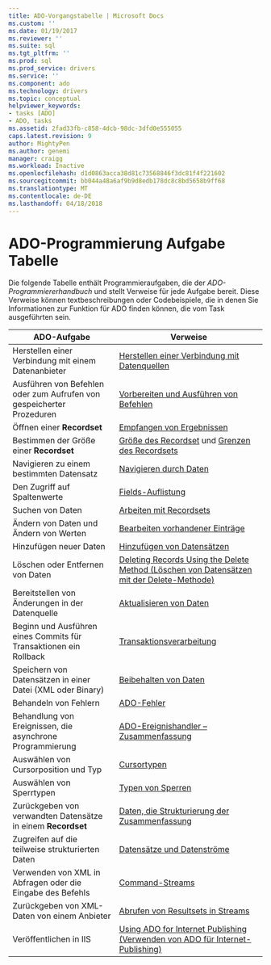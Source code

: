 ```yaml
---
title: ADO-Vorgangstabelle | Microsoft Docs
ms.custom: ''
ms.date: 01/19/2017
ms.reviewer: ''
ms.suite: sql
ms.tgt_pltfrm: ''
ms.prod: sql
ms.prod_service: drivers
ms.service: ''
ms.component: ado
ms.technology: drivers
ms.topic: conceptual
helpviewer_keywords:
- tasks [ADO]
- ADO, tasks
ms.assetid: 2fad33fb-c858-4dcb-98dc-3dfd0e555055
caps.latest.revision: 9
author: MightyPen
ms.author: genemi
manager: craigg
ms.workload: Inactive
ms.openlocfilehash: d1d0863acca38d81c73568846f3dc81f4f221602
ms.sourcegitcommit: bb044a48a6af9b9d8edb178dc8c8bd5658b9ff68
ms.translationtype: MT
ms.contentlocale: de-DE
ms.lasthandoff: 04/18/2018
---
```

# <a name="ado-programming-task-table"></a>ADO-Programmierung Aufgabe Tabelle
Die folgende Tabelle enthält Programmieraufgaben, die der *ADO-Programmiererhandbuch* und stellt Verweise für jede Aufgabe bereit. Diese Verweise können textbeschreibungen oder Codebeispiele, die in denen Sie Informationen zur Funktion für ADO finden können, die vom Task ausgeführten sein.

|ADO-Aufgabe|Verweise|
|--------------|----------------|
|Herstellen einer Verbindung mit einem Datenanbieter|[Herstellen einer Verbindung mit Datenquellen](../../ado/guide/data/connecting-to-data-sources.md)|
|Ausführen von Befehlen oder zum Aufrufen von gespeicherter Prozeduren|[Vorbereiten und Ausführen von Befehlen](../../ado/guide/data/preparing-and-executing-commands.md)|
|Öffnen einer **Recordset**|[Empfangen von Ergebnissen](../../ado/guide/data/receiving-results.md)|
|Bestimmen der Größe einer **Recordset**|[Größe des Recordset](../../ado/guide/data/current-record-and-size-of-recordset.md) und [Grenzen des Recordsets](../../ado/guide/data/boundaries-of-a-recordset.md)|
|Navigieren zu einem bestimmten Datensatz|[Navigieren durch Daten](../../ado/guide/data/navigating-through-data.md)|
|Den Zugriff auf Spaltenwerte|[Fields-Auflistung](../../ado/guide/data/the-fields-collection.md)|
|Suchen von Daten|[Arbeiten mit Recordsets](../../ado/guide/data/working-with-recordsets.md)|
|Ändern von Daten und Ändern von Werten|[Bearbeiten vorhandener Einträge](../../ado/guide/data/editing-existing-records.md)|
|Hinzufügen neuer Daten|[Hinzufügen von Datensätzen](../../ado/guide/data/adding-records.md)|
|Löschen oder Entfernen von Daten|[Deleting Records Using the Delete Method (Löschen von Datensätzen mit der Delete-Methode)](../../ado/guide/data/deleting-records-using-the-delete-method.md)|
|Bereitstellen von Änderungen in der Datenquelle|[Aktualisieren von Daten](../../ado/guide/data/updating-data.md)|
|Beginn und Ausführen eines Commits für Transaktionen ein Rollback|[Transaktionsverarbeitung](../../ado/guide/data/transaction-processing.md)|
|Speichern von Datensätzen in einer Datei (XML oder Binary)|[Beibehalten von Daten](../../ado/guide/data/persisting-data.md)|
|Behandeln von Fehlern|[ADO-Fehler](../../ado/guide/data/ado-errors.md)|
|Behandlung von Ereignissen, die asynchrone Programmierung|[ADO-Ereignishandler – Zusammenfassung](../../ado/guide/data/ado-event-handler-summary.md)|
|Auswählen von Cursorposition und Typ|[Cursortypen](../../ado/guide/data/types-of-cursors-ado.md)|
|Auswählen von Sperrtypen|[Typen von Sperren](../../ado/guide/data/types-of-locks.md)|
|Zurückgeben von verwandten Datensätze in einem **Recordset**|[Daten, die Strukturierung der Zusammenfassung](../../ado/guide/data/data-shaping-overview.md)|
|Zugreifen auf die teilweise strukturierten Daten|[Datensätze und Datenströme](../../ado/guide/data/records-and-streams.md)|
|Verwenden von XML in Abfragen oder die Eingabe des Befehls|[Command-Streams](../../ado/guide/data/command-streams.md)|
|Zurückgeben von XML-Daten von einem Anbieter|[Abrufen von Resultsets in Streams](../../ado/guide/data/retrieving-resultsets-into-streams.md)|
|Veröffentlichen in IIS|[Using ADO for Internet Publishing (Verwenden von ADO für Internet-Publishing)](../../ado/guide/data/using-ado-for-internet-publishing.md)|
